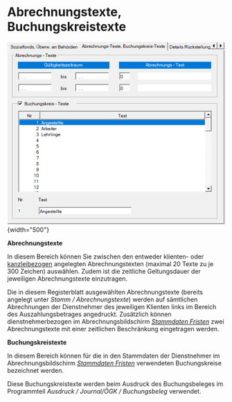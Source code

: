 # Abrechnungstexte, Buchungskreistexte

![Image](<img/image33.png>){width="500"}

**Abrechnungstexte**

In diesem Bereich können Sie zwischen den entweder klienten- oder [kanzleibezogen](../../Kanzleitexte%20und%20Kanzleilohnkontenpläne.md) angelegten Abrechnungstexten (maximal 20 Texte zu je 300 Zeichen) auswählen. Zudem ist die zeitliche Geltungsdauer der jeweiligen Abrechnungstexte einzutragen.

Die in diesem Registerblatt ausgewählten Abrechnungstexte (bereits angelegt unter *Stamm / Abrechnungstexte*) werden auf sämtlichen Abrechnungen der Dienstnehmer des jeweiligen Klienten links im Bereich des Auszahlungsbetrages angedruckt. Zusätzlich können dienstnehmerbezogen im Abrechnungsbildschirm [*Stammdaten Fristen*](../../Abrechnungsbildschirme/Stammdaten%20Fristen.md) zwei Abrechnungstexte mit einer zeitlichen Beschränkung eingetragen werden.

**Buchungskreistexte**

In diesem Bereich können für die in den Stammdaten der Dienstnehmer im Abrechnungsbildschirm [*Stammdaten Fristen*](../../Abrechnungsbildschirme/Stammdaten%20Fristen.md) verwendeten Buchungskreise bezeichnet werden.

Diese Buchungskreistexte werden beim Ausdruck des Buchungsbeleges im Programmteil *Ausdruck / Journal/ÖGK / Buchungsbeleg* verwendet.